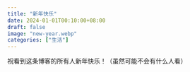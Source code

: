 ```yaml
---
title: "新年快乐"
date: 2024-01-01T00:10:00+08:00
draft: false
image: "new-year.webp"
categories: ["生活"]
---
```


祝看到这条博客的所有人新年快乐！（虽然可能不会有什么人看）